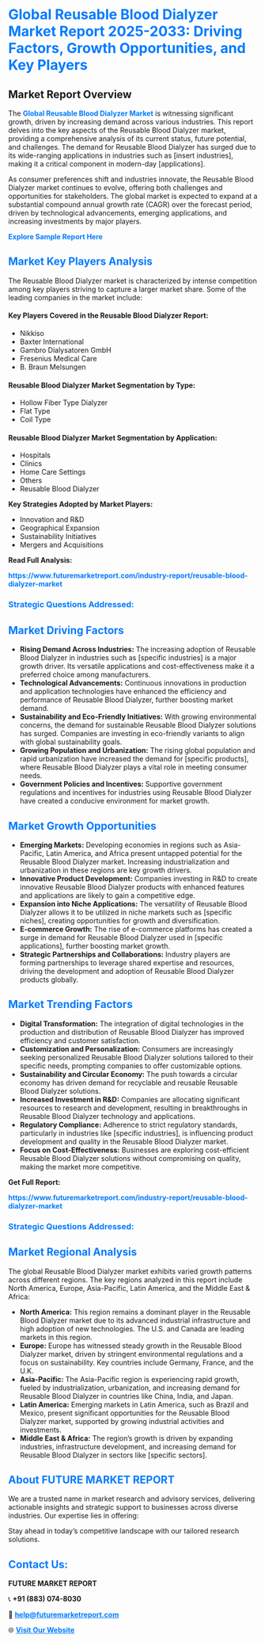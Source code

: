 <h1 style="color: #007BFF;">Global Reusable Blood Dialyzer Market Report 2025-2033: Driving Factors, Growth Opportunities, and Key Players</h1>

<section id="overview">
<h2>Market Report Overview</h2>
<p>The <a href="https://www.futuremarketreport.com/industry-report/reusable-blood-dialyzer-market" style="color: #007BFF; text-decoration: none;"><strong>Global Reusable Blood Dialyzer Market</strong></a> is witnessing significant growth, driven by increasing demand across various industries. This report delves into the key aspects of the Reusable Blood Dialyzer market, providing a comprehensive analysis of its current status, future potential, and challenges. The demand for Reusable Blood Dialyzer has surged due to its wide-ranging applications in industries such as [insert industries], making it a critical component in modern-day [applications].</p>
<p>As consumer preferences shift and industries innovate, the Reusable Blood Dialyzer market continues to evolve, offering both challenges and opportunities for stakeholders. The global market is expected to expand at a substantial compound annual growth rate (CAGR) over the forecast period, driven by technological advancements, emerging applications, and increasing investments by major players.</p>
</section>

<section id="overview">
<p><a href="https://www.futuremarketreport.com/request-sample/reportId=122104" style="color: #007BFF; text-decoration: none;"><strong>Explore Sample Report Here</strong></a></p>
</section>

<section id="key-players">
<h2 style="color: #007BFF;">Market Key Players Analysis</h2>
<p>The Reusable Blood Dialyzer market is characterized by intense competition among key players striving to capture a larger market share. Some of the leading companies in the market include:</p>
<h4>Key Players Covered in the Reusable Blood Dialyzer Report:</h4>
<ul><li>Nikkiso</li><li>Baxter International</li><li>Gambro Dialysatoren GmbH</li><li>Fresenius Medical Care</li><li>B. Braun Melsungen</li></ul>
<h4>Reusable Blood Dialyzer Market Segmentation by Type:</h4>
<ul><li>Hollow Fiber Type Dialyzer</li><li>Flat Type</li><li>Coil Type</li></ul>

<h4>Reusable Blood Dialyzer Market Segmentation by Application:</h4>
<ul><li>Hospitals</li><li>Clinics</li><li>Home Care Settings</li><li>Others</li><li>Reusable Blood Dialyzer</li></ul>
<p><strong>Key Strategies Adopted by Market Players:</strong></p>
<ul>
<li>Innovation and R&D</li>
<li>Geographical Expansion</li>
<li>Sustainability Initiatives</li>
<li>Mergers and Acquisitions</li>
</ul>
</section>

<section>
<p><strong>Read Full Analysis: </strong></p><a href="https://www.futuremarketreport.com/industry-report/reusable-blood-dialyzer-market" style="color: #007BFF; text-decoration: none;"><strong>https://www.futuremarketreport.com/industry-report/reusable-blood-dialyzer-market</strong></a>
<h3 style="color: #007BFF;">Strategic Questions Addressed:</h3>
</section>

<section id="driving-factors">
<h2 style="color: #007BFF;">Market Driving Factors</h2>
<ul>
<li><strong>Rising Demand Across Industries:</strong> The increasing adoption of Reusable Blood Dialyzer in industries such as [specific industries] is a major growth driver. Its versatile applications and cost-effectiveness make it a preferred choice among manufacturers.</li>
<li><strong>Technological Advancements:</strong> Continuous innovations in production and application technologies have enhanced the efficiency and performance of Reusable Blood Dialyzer, further boosting market demand.</li>
<li><strong>Sustainability and Eco-Friendly Initiatives:</strong> With growing environmental concerns, the demand for sustainable Reusable Blood Dialyzer solutions has surged. Companies are investing in eco-friendly variants to align with global sustainability goals.</li>
<li><strong>Growing Population and Urbanization:</strong> The rising global population and rapid urbanization have increased the demand for [specific products], where Reusable Blood Dialyzer plays a vital role in meeting consumer needs.</li>
<li><strong>Government Policies and Incentives:</strong> Supportive government regulations and incentives for industries using Reusable Blood Dialyzer have created a conducive environment for market growth.</li>
</ul>
</section>

<section id="growth-opportunities">
<h2 style="color: #007BFF;">Market Growth Opportunities</h2>
<ul>
<li><strong>Emerging Markets:</strong> Developing economies in regions such as Asia-Pacific, Latin America, and Africa present untapped potential for the Reusable Blood Dialyzer market. Increasing industrialization and urbanization in these regions are key growth drivers.</li>
<li><strong>Innovative Product Development:</strong> Companies investing in R&D to create innovative Reusable Blood Dialyzer products with enhanced features and applications are likely to gain a competitive edge.</li>
<li><strong>Expansion into Niche Applications:</strong> The versatility of Reusable Blood Dialyzer allows it to be utilized in niche markets such as [specific niches], creating opportunities for growth and diversification.</li>
<li><strong>E-commerce Growth:</strong> The rise of e-commerce platforms has created a surge in demand for Reusable Blood Dialyzer used in [specific applications], further boosting market growth.</li>
<li><strong>Strategic Partnerships and Collaborations:</strong> Industry players are forming partnerships to leverage shared expertise and resources, driving the development and adoption of Reusable Blood Dialyzer products globally.</li>
</ul>
</section>

<section id="trending-factors">
<h2 style="color: #007BFF;">Market Trending Factors</h2>
<ul>
<li><strong>Digital Transformation:</strong> The integration of digital technologies in the production and distribution of Reusable Blood Dialyzer has improved efficiency and customer satisfaction.</li>
<li><strong>Customization and Personalization:</strong> Consumers are increasingly seeking personalized Reusable Blood Dialyzer solutions tailored to their specific needs, prompting companies to offer customizable options.</li>
<li><strong>Sustainability and Circular Economy:</strong> The push towards a circular economy has driven demand for recyclable and reusable Reusable Blood Dialyzer solutions.</li>
<li><strong>Increased Investment in R&D:</strong> Companies are allocating significant resources to research and development, resulting in breakthroughs in Reusable Blood Dialyzer technology and applications.</li>
<li><strong>Regulatory Compliance:</strong> Adherence to strict regulatory standards, particularly in industries like [specific industries], is influencing product development and quality in the Reusable Blood Dialyzer market.</li>
<li><strong>Focus on Cost-Effectiveness:</strong> Businesses are exploring cost-efficient Reusable Blood Dialyzer solutions without compromising on quality, making the market more competitive.</li>
</ul>
</section>

<section>
<p><strong>Get Full Report: </strong></p><a href="https://www.futuremarketreport.com/industry-report/reusable-blood-dialyzer-market" style="color: #007BFF; text-decoration: none;"><strong>https://www.futuremarketreport.com/industry-report/reusable-blood-dialyzer-market</strong></a>
<h3 style="color: #007BFF;">Strategic Questions Addressed:</h3>
</section>


<section id="regional-analysis">
<h2 style="color: #007BFF;">Market Regional Analysis</h2>
<p>The global Reusable Blood Dialyzer market exhibits varied growth patterns across different regions. The key regions analyzed in this report include North America, Europe, Asia-Pacific, Latin America, and the Middle East & Africa:</p>
<ul>
<li><strong>North America:</strong> This region remains a dominant player in the Reusable Blood Dialyzer market due to its advanced industrial infrastructure and high adoption of new technologies. The U.S. and Canada are leading markets in this region.</li>
<li><strong>Europe:</strong> Europe has witnessed steady growth in the Reusable Blood Dialyzer market, driven by stringent environmental regulations and a focus on sustainability. Key countries include Germany, France, and the U.K.</li>
<li><strong>Asia-Pacific:</strong> The Asia-Pacific region is experiencing rapid growth, fueled by industrialization, urbanization, and increasing demand for Reusable Blood Dialyzer in countries like China, India, and Japan.</li>
<li><strong>Latin America:</strong> Emerging markets in Latin America, such as Brazil and Mexico, present significant opportunities for the Reusable Blood Dialyzer market, supported by growing industrial activities and investments.</li>
<li><strong>Middle East & Africa:</strong> The region’s growth is driven by expanding industries, infrastructure development, and increasing demand for Reusable Blood Dialyzer in sectors like [specific sectors].</li>
</ul>
</section>

<footer>
<h2 style="color: #007BFF;">About FUTURE MARKET REPORT</h2>
<p>We are a trusted name in market research and advisory services, delivering actionable insights and strategic support to businesses across diverse industries. Our expertise lies in offering:</p>

<p>Stay ahead in today’s competitive landscape with our tailored research solutions.</p>

<h2 style="color: #007BFF;">Contact Us:</h2>
<p><strong>FUTURE MARKET REPORT</strong></p>
<p>📞 <strong>+91 (883) 074-8030</strong></p>
<p>📧 <strong><a href="mailto:help@futuremarketreport.com" style="color: #007BFF;">help@futuremarketreport.com</a></strong></p>
<p>🌐 <strong><a href="https://www.futuremarketreport.com/" style="color: #007BFF;">Visit Our Website</a></strong></p>
</footer>